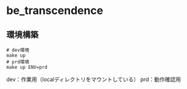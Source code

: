 # be_transcendence

## 環境構築

```
# dev環境
make up
# prd環境
make up ENV=prd
```
dev：作業用（localディレクトリをマウントしている）
prd：動作確認用